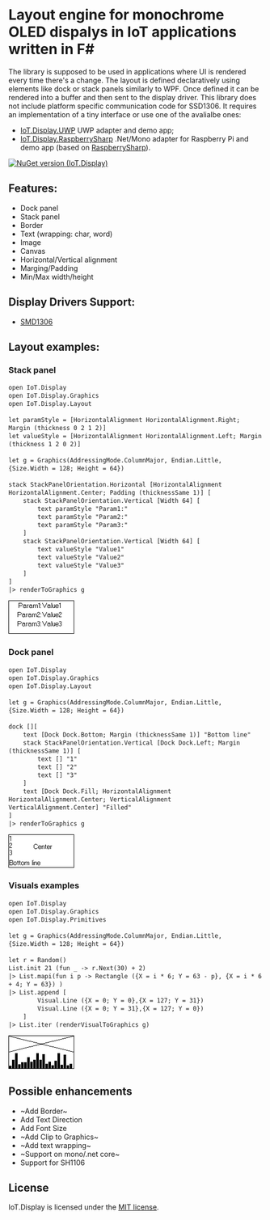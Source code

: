 # Layout engine for monochrome OLED dispalys in IoT applications written in F#
The library is supposed to be used in applications where UI is rendered every time there's a change. The layout is defined declaratively using elements like dock or stack panels similarly to WPF. Once defined it can be rendered into a buffer and then sent to the display driver. This library does not include platform specific communication code for SSD1306. It requires an implementation of a tiny interface or use one of the avalialbe ones:
- [IoT.Display.UWP](https://github.com/serhiiz/IoT.Display.UWP) UWP adapter and demo app;
- [IoT.Display.RaspberrySharp](https://github.com/serhiiz/IoT.Display.RaspberrySharp) .Net/Mono adapter for Raspberry Pi and demo app (based on [RaspberrySharp](https://github.com/JTrotta/RaspberrySharp)).

[![NuGet version (IoT.Display)](https://img.shields.io/nuget/v/IoT.Display.svg?style=flat-square)](https://www.nuget.org/packages/IoT.Display/)

## Features:
- Dock panel
- Stack panel
- Border
- Text (wrapping: char, word)
- Image
- Canvas
- Horizontal/Vertical alignment
- Marging/Padding
- Min/Max width/height

## Display Drivers Support:
- [SMD1306](https://cdn-shop.adafruit.com/datasheets/SSD1306.pdf)

## Layout examples:
### Stack panel
```F#
open IoT.Display
open IoT.Display.Graphics
open IoT.Display.Layout

let paramStyle = [HorizontalAlignment HorizontalAlignment.Right; Margin (thickness 0 2 1 2)]
let valueStyle = [HorizontalAlignment HorizontalAlignment.Left; Margin (thickness 1 2 0 2)]

let g = Graphics(AddressingMode.ColumnMajor, Endian.Little, {Size.Width = 128; Height = 64})

stack StackPanelOrientation.Horizontal [HorizontalAlignment HorizontalAlignment.Center; Padding (thicknessSame 1)] [
    stack StackPanelOrientation.Vertical [Width 64] [
        text paramStyle "Param1:"
        text paramStyle "Param2:"
        text paramStyle "Param3:"
    ]
    stack StackPanelOrientation.Vertical [Width 64] [
        text valueStyle "Value1"
        text valueStyle "Value2"
        text valueStyle "Value3"
    ]
]
|> renderToGraphics g
```
![Stack example rendered to 128x64 buffer](https://raw.githubusercontent.com/serhiiz/IoT.Display/master/Docs/Images/stack.bmp)

### Dock panel
```F#
open IoT.Display
open IoT.Display.Graphics
open IoT.Display.Layout

let g = Graphics(AddressingMode.ColumnMajor, Endian.Little, {Size.Width = 128; Height = 64})

dock [][
    text [Dock Dock.Bottom; Margin (thicknessSame 1)] "Bottom line"
    stack StackPanelOrientation.Vertical [Dock Dock.Left; Margin (thicknessSame 1)] [
        text [] "1"
        text [] "2"
        text [] "3"
    ]
    text [Dock Dock.Fill; HorizontalAlignment HorizontalAlignment.Center; VerticalAlignment VerticalAlignment.Center] "Filled"
]
|> renderToGraphics g
```
![Dock example rendered to 128x64 buffer](https://raw.githubusercontent.com/serhiiz/IoT.Display/master/Docs/Images/dock.bmp)

### Visuals examples
```F#
open IoT.Display
open IoT.Display.Graphics
open IoT.Display.Primitives

let g = Graphics(AddressingMode.ColumnMajor, Endian.Little, {Size.Width = 128; Height = 64})

let r = Random()
List.init 21 (fun _ -> r.Next(30) + 2)
|> List.mapi(fun i p -> Rectangle ({X = i * 6; Y = 63 - p}, {X = i * 6 + 4; Y = 63}) )
|> List.append [
        Visual.Line ({X = 0; Y = 0},{X = 127; Y = 31})
        Visual.Line ({X = 0; Y = 31},{X = 127; Y = 0})
    ]
|> List.iter (renderVisualToGraphics g)
```
![Visuals example rendered to 128x64 buffer](https://raw.githubusercontent.com/serhiiz/IoT.Display/master/Docs/Images/visuals.bmp)

## Possible enhancements
- ~Add Border~
- Add Text Direction
- Add Font Size
- ~Add Clip to Graphics~
- ~Add text wrapping~
- ~Support on mono/.net core~
- Support for SH1106

## License
IoT.Display is licensed under the [MIT license](LICENSE).
